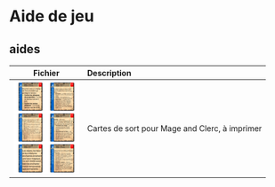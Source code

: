 # Aide de jeu

## aides

| **Fichier**| **Description** |
| -- | :-- |
| [![spell_card.pdf](spell_card.png)](spell_card.pdf) |  Cartes de sort pour Mage and Clerc, à imprimer  |
